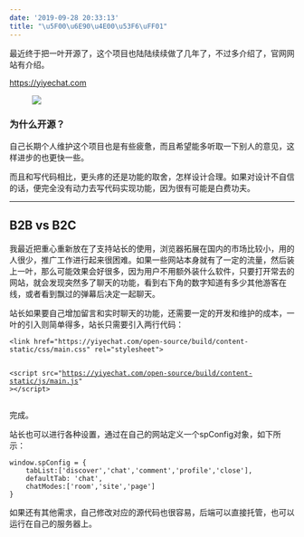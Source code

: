 ```yaml
---
date: '2019-09-28 20:33:13'
title: "\u5F00\u6E90\u4E00\u53F6\uFF01"
---
```

<p>最近终于把一叶开源了，这个项目也陆陆续续做了几年了，不过多介绍了，官网网站有介绍。</p><p><a href="https://yiyechat.com">https://yiyechat.com</a></p><!--kg-card-begin: image--><figure class="kg-card kg-image-card"><img src="/content/images/2019/09/sunday-morning-1.png" class="kg-image"></figure><!--kg-card-end: image--><!--kg-card-begin: markdown--><h3 id="">为什么开源？</h3>
<p>自己长期个人维护这个项目也是有些疲惫，而且希望能多听取一下别人的意见，这样进步的也更快一些。</p>
<p>而且和写代码相比，更头疼的还是功能的取舍，怎样设计合理。如果对设计不自信的话，便完全没有动力去写代码实现功能，因为很有可能是白费功夫。</p>
<!--kg-card-end: markdown--><!--kg-card-begin: hr--><hr><!--kg-card-end: hr--><h2 id="b2b-vs-b2c">B2B vs B2C</h2><!--kg-card-begin: markdown--><p>我最近把重心重新放在了支持站长的使用，浏览器拓展在国内的市场比较小，用的人很少，推广工作进行起来很困难。如果一些网站本身就有了一定的流量，然后装上一叶，那么可能效果会好很多，因为用户不用额外装什么软件，只要打开常去的网站，就会发现突然多了聊天的功能，看到右下角的数字知道有多少其他游客在线，或者看到飘过的弹幕后决定一起聊天。</p>
<p>站长如果要自己增加留言和实时聊天的功能，还需要一定的开发和维护的成本，一叶的引入则简单得多，站长只需要引入两行代码：</p>
<pre><code>&lt;link href=&quot;https://yiyechat.com/open-source/build/content-static/css/main.css&quot; rel=&quot;stylesheet&quot;&gt;
									
&lt;script src=&quot;https://yiyechat.com/open-source/build/content-static/js/main.js&quot; &gt;&lt;/script&gt;
</code></pre>
<p>完成。</p>
<p>站长也可以进行各种设置，通过在自己的网站定义一个spConfig对象，如下所示：</p>
<pre><code>window.spConfig = {
	tabList:['discover','chat','comment','profile','close'], 
	defaultTab: 'chat',
	chatModes:['room','site','page']
}
</code></pre>
<p>如果还有其他需求，自己修改对应的源代码也很容易，后端可以直接托管，也可以运行在自己的服务器上。</p>
<!--kg-card-end: markdown--><p></p>